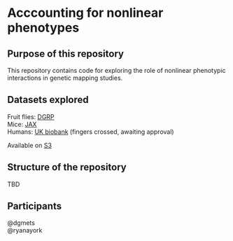 # Acccounting for nonlinear phenotypes

## Purpose of this repository
This repository contains code for exploring the role of nonlinear phenotypic interactions in genetic mapping studies. 

## Datasets explored
Fruit flies: [DGRP](https://dgrp2.gnets.ncsu.edu/) <br>
Mice: [JAX](https://www.jax.org/) <br>
Humans: [UK biobank](https://www.ukbiobank.ac.uk/) (fingers crossed, awaiting approval)

Available on [S3](https://arcadia-public-genetic-mapping-datasets.s3.us-west-1.amazonaws.com/dgrp_phenotypes/)

## Structure of the repository
TBD

## Participants
@dgmets <br>
@ryanayork
